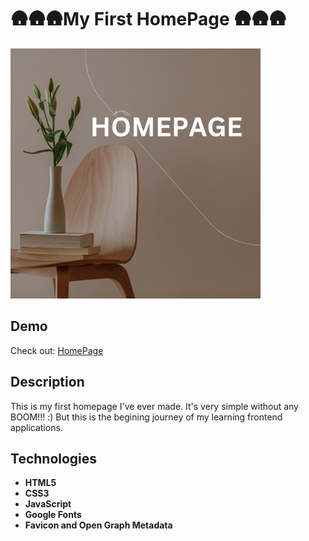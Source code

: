 # 🛖🛖🛖My First HomePage 🛖🛖🛖

<p>
   <img src='images/homepage.png' alt='homepage' width='400'/>
</p>
     
## Demo
Check out: [HomePage](https://devmatejekpiotr.github.io/HomePage/)

## Description
This is my first homepage I've ever made. It's very simple without any BOOM!!! :) But this is the begining journey of my learning frontend applications.

## Technologies
- **HTML5**
- **CSS3**
- **JavaScript**
- **Google Fonts**
- **Favicon and Open Graph Metadata**
